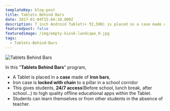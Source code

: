 ```yaml
---
templateKey: blog-post
title: Tablets Behind Bars
date: 2017-01-04T15:04:10.000Z
description: 7 inch Android Tablet(< ₹2,500) is placed in a case made of Iron bars.
featuredpost: false
featuredimage: /img/empty-kiosk-landcape_0.jpg
tags:
  - Tablets-Behind-Bars
---
```

![Tablets Behind Bars](/img/empty-kiosk-landcape_0.jpg)



In this "**Tablets Behind Bars**" program,

* A Tablet is placed in a **case** made of **Iron bars**,
* Iron case is **locked with chain** to a pillar in a school corridor
* This gives students, **24/7 access**(Before school, lunch break, after school...) to high quality offline educational apps within the Tablet.
* Students can learn themselves or from other students in the absence of teacher.